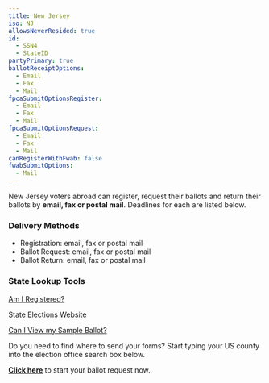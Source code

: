 ```yaml
---
title: New Jersey
iso: NJ
allowsNeverResided: true
id:
  - SSN4
  - StateID
partyPrimary: true
ballotReceiptOptions:
  - Email
  - Fax
  - Mail
fpcaSubmitOptionsRegister:
  - Email
  - Fax
  - Mail
fpcaSubmitOptionsRequest:
  - Email
  - Fax
  - Mail
canRegisterWithFwab: false
fwabSubmitOptions:
  - Mail
---
```

New Jersey voters abroad can register, request their ballots and return their ballots by **email, fax or postal mail**. Deadlines for each are listed below. 

### Delivery Methods

* Registration: email, fax or postal mail
* Ballot Request: email, fax or postal mail
* Ballot Return: email, fax or postal mail

### State Lookup Tools
[Am I Registered?](https://voter.njsvrs.com/PublicAccess/servlet/com.saber.publicaccess.control.PublicAccessNavigationServlet?USERPROCESS=PublicSearch)

[State Elections Website](http://www.nj.gov/state/elections/voting-information-military-overseas.html)

[Can I View my Sample Ballot?](http://www.state.nj.us/state/elections/index.html)


Do you need to find where to send your forms? Start typing your US county into the election office search box below.

[**Click here**](https://www.votefromabroad.org) to start your ballot request now.
